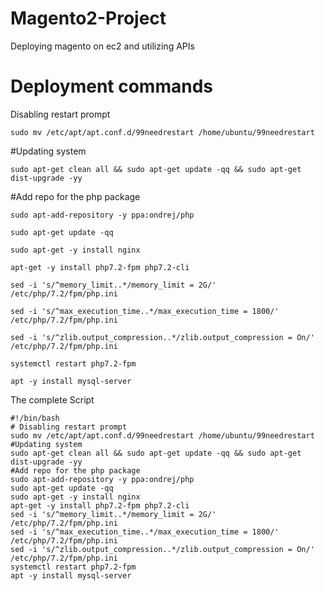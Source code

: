 # Magento2-Project
Deploying magento on ec2 and utilizing APIs
# Deployment commands
Disabling restart prompt
```
sudo mv /etc/apt/apt.conf.d/99needrestart /home/ubuntu/99needrestart
```
#Updating system
```
sudo apt-get clean all && sudo apt-get update -qq && sudo apt-get dist-upgrade -yy
```
#Add repo for the php package
```
sudo apt-add-repository -y ppa:ondrej/php
```
```
sudo apt-get update -qq
```
```
sudo apt-get -y install nginx
```
```
apt-get -y install php7.2-fpm php7.2-cli
```
```
sed -i 's/^memory_limit..*/memory_limit = 2G/' /etc/php/7.2/fpm/php.ini
```
```
sed -i 's/^max_execution_time..*/max_execution_time = 1800/' /etc/php/7.2/fpm/php.ini
```
```
sed -i 's/^zlib.output_compression..*/zlib.output_compression = On/' /etc/php/7.2/fpm/php.ini
```
```
systemctl restart php7.2-fpm
```
```
apt -y install mysql-server
```

The complete Script
```
#!/bin/bash
# Disabling restart prompt
sudo mv /etc/apt/apt.conf.d/99needrestart /home/ubuntu/99needrestart
#Updating system
sudo apt-get clean all && sudo apt-get update -qq && sudo apt-get dist-upgrade -yy
#Add repo for the php package
sudo apt-add-repository -y ppa:ondrej/php
sudo apt-get update -qq
sudo apt-get -y install nginx
apt-get -y install php7.2-fpm php7.2-cli
sed -i 's/^memory_limit..*/memory_limit = 2G/' /etc/php/7.2/fpm/php.ini
sed -i 's/^max_execution_time..*/max_execution_time = 1800/' /etc/php/7.2/fpm/php.ini
sed -i 's/^zlib.output_compression..*/zlib.output_compression = On/' /etc/php/7.2/fpm/php.ini
systemctl restart php7.2-fpm
apt -y install mysql-server

```

